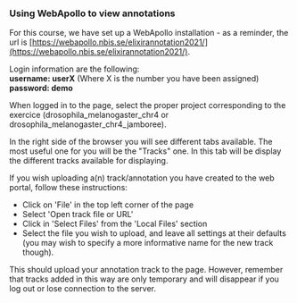 ### Using WebApollo to view annotations

For this course, we have set up a WebApollo installation - as a reminder, the url is [https://webapollo.nbis.se/elixirannotation2021/](https://webapollo.nbis.se/elixirannotation2021/).

Login information are the following:<br/> 
**username: userX**  (Where X is the number you have been assigned)<br/> 
**password: demo** <br/> 

When logged in to the page, select the proper project corresponding to the exercice (drosophila_melanogaster_chr4 or drosophila_melanogaster_chr4_jamboree).

In the right side of the browser you will see different tabs available. The most useful one for you will be the "Tracks" one. In this tab will be display the different tracks available for displaying.

If you wish uploading a(n) track/annotation you have created to the web portal, follow these instructions:

- Click on 'File' in the top left corner of the page  
- Select 'Open track file or URL'  
- Click in 'Select Files' from the 'Local Files' section  
- Select the file you wish to upload, and leave all settings at their defaults (you may wish to specify a more informative name for the new track though).

This should upload your annotation track to the page. However, remember that tracks added in this way are only temporary and will disappear if you log out or lose connection to the server.
